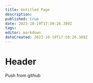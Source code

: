 ```yaml
---
title: Untitled Page
description: 
published: true
date: 2023-10-19T17:50:26.389Z
tags: 
editor: markdown
dateCreated: 2023-10-19T17:50:26.389Z
---
```


# Header
Push from github
